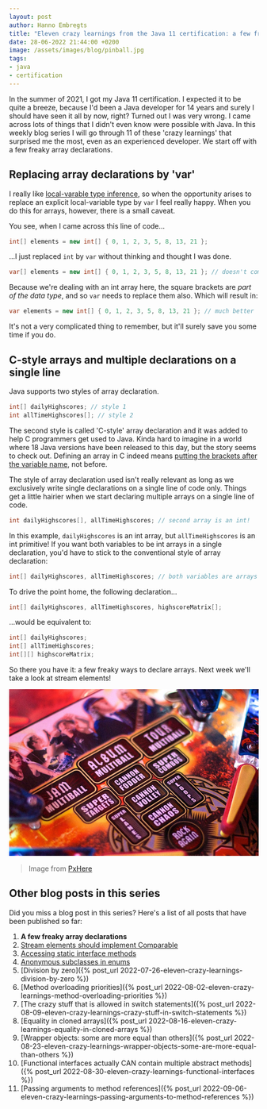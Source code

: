 ```yaml
---
layout: post
author: Hanno Embregts
title: "Eleven crazy learnings from the Java 11 certification: a few freaky array declarations (1/11)"
date: 28-06-2022 21:44:00 +0200
image: /assets/images/blog/pinball.jpg
tags: 
- java
- certification
---
```


In the summer of 2021, I got my Java 11 certification. I expected it to be quite a breeze, because I'd been a Java developer for 14 years and surely I should have seen it all by now, right? Turned out I was very wrong. I came across lots of things that I didn't even know were possible with Java. In this weekly blog series I will go through 11 of these 'crazy learnings' that surprised me the most, even as an experienced developer. We start off with a few freaky array declarations.

## Replacing array declarations by 'var'

I really like [local-varable type inference](https://openjdk.org/jeps/286), so when the opportunity arises to replace an explicit local-variable type by `var` I feel really happy. 
When you do this for arrays, however, there is a small caveat.

You see, when I came across this line of code...

```java
int[] elements = new int[] { 0, 1, 2, 3, 5, 8, 13, 21 };
```

...I just replaced `int` by `var` without thinking and thought I was done.

```java
var[] elements = new int[] { 0, 1, 2, 3, 5, 8, 13, 21 }; // doesn't compile!
```

Because we're dealing with an int array here, the square brackets are *part of the data type*, and so `var` needs to replace them also. Which will result in:

```java
var elements = new int[] { 0, 1, 2, 3, 5, 8, 13, 21 }; // much better
```

It's not a very complicated thing to remember, but it'll surely save you some time if you do.

## C-style arrays and multiple declarations on a single line

Java supports two styles of array declaration.

```java
int[] dailyHighscores; // style 1
int allTimeHighscores[]; // style 2
```

The second style is called 'C-style' array declaration and it was added to help C programmers get used to Java. Kinda hard to imagine in a world where 18 Java versions have been released to this day, but the story seems to check out. Defining an array in C indeed means [putting the brackets after the variable name](https://www.w3schools.com/c/c_arrays.php), not before.

The style of array declaration used isn't really relevant as long as we exclusively write single declarations on a single line of code only. Things get a little hairier when we start declaring multiple arrays on a single line of code.

```java
int dailyHighscores[], allTimeHighscores; // second array is an int!
```

In this example, `dailyHighscores` is an int array, but `allTimeHighscores` is an int primitive!
If you want both variables to be int arrays in a single declaration, you'd have to stick to the conventional style of array declaration:

```java
int[] dailyHighscores, allTimeHighscores; // both variables are arrays now
```

To drive the point home, the following declaration...

```java
int[] dailyHighscores, allTimeHighscores, highscoreMatrix[];
```

...would be equivalent to:

```java
int[] dailyHighscores;
int[] allTimeHighscores;
int[][] highscoreMatrix;
```

So there you have it: a few freaky ways to declare arrays. Next week we'll take a look at stream elements!

![Pinball machine](/assets/images/blog/pinball.jpg)
> Image from <a href="https://pxhere.com/nl/photo/201809">PxHere</a>

## Other blog posts in this series

Did you miss a blog post in this series? Here's a list of all posts that have been published so far:

1. **A few freaky array declarations**
2. [Stream elements should implement Comparable](/2022/07/05/eleven-crazy-learnings-stream-elements-comparable.html)
3. [Accessing static interface methods](/2022/07/12/eleven-crazy-learnings-accessing-static-interface-methods.html)
4. [Anonymous subclasses in enums](/2022/07/19/eleven-crazy-learnings-anonymous-subclass-in-enum.html)
5. [Division by zero]({% post_url 2022-07-26-eleven-crazy-learnings-division-by-zero %})
6. [Method overloading priorities]({% post_url 2022-08-02-eleven-crazy-learnings-method-overloading-priorities %})
7. [The crazy stuff that is allowed in switch statements]({% post_url 2022-08-09-eleven-crazy-learnings-crazy-stuff-in-switch-statements %})
8. [Equality in cloned arrays]({% post_url 2022-08-16-eleven-crazy-learnings-equality-in-cloned-arrays %})
9. [Wrapper objects: some are more equal than others]({% post_url 2022-08-23-eleven-crazy-learnings-wrapper-objects-some-are-more-equal-than-others %})
10. [Functional interfaces actually CAN contain multiple abstract methods]({% post_url 2022-08-30-eleven-crazy-learnings-functional-interfaces %})
11. [Passing arguments to method references]({% post_url 2022-09-06-eleven-crazy-learnings-passing-arguments-to-method-references %})
